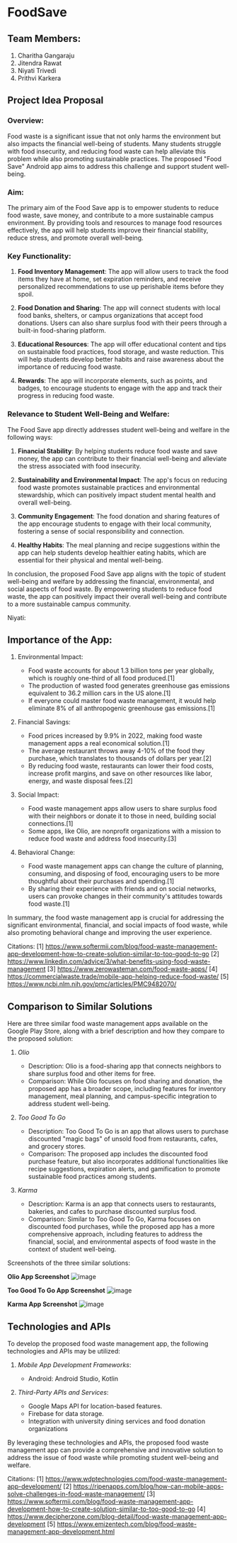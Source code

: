 # FoodSave

## Team Members:
1. Charitha Gangaraju
2. Jitendra Rawat
3. Niyati Trivedi
4. Prithvi Karkera


## Project Idea Proposal

### Overview:
Food waste is a significant issue that not only harms the environment but also impacts the financial well-being of students. Many students struggle with food insecurity, and reducing food waste can help alleviate this problem while also promoting sustainable practices. The proposed "Food Save" Android app aims to address this challenge and support student well-being.

### Aim:
The primary aim of the Food Save app is to empower students to reduce food waste, save money, and contribute to a more sustainable campus environment. By providing tools and resources to manage food resources effectively, the app will help students improve their financial stability, reduce stress, and promote overall well-being.

### Key Functionality:

1. **Food Inventory Management**: The app will allow users to track the food items they have at home, set expiration reminders, and receive personalized recommendations to use up perishable items before they spoil.

2. **Food Donation and Sharing**: The app will connect students with local food banks, shelters, or campus organizations that accept food donations. Users can also share surplus food with their peers through a built-in food-sharing platform.

3. **Educational Resources**: The app will offer educational content and tips on sustainable food practices, food storage, and waste reduction. This will help students develop better habits and raise awareness about the importance of reducing food waste.

4. **Rewards**: The app will incorporate elements, such as points, and badges, to encourage students to engage with the app and track their progress in reducing food waste.

### Relevance to Student Well-Being and Welfare:
The Food Save app directly addresses student well-being and welfare in the following ways:

1. **⁠Financial Stability**: By helping students reduce food waste and save money, the app can contribute to their financial well-being and alleviate the stress associated with food insecurity.

2. **⁠Sustainability and Environmental Impact**: The app's focus on reducing food waste promotes sustainable practices and environmental stewardship, which can positively impact student mental health and overall well-being.

3. **⁠Community Engagement**: The food donation and sharing features of the app encourage students to engage with their local community, fostering a sense of social responsibility and connection.

4. **⁠Healthy Habits**: The meal planning and recipe suggestions within the app can help students develop healthier eating habits, which are essential for their physical and mental well-being.


In conclusion, the proposed Food Save app aligns with the topic of student well-being and welfare by addressing the financial, environmental, and social aspects of food waste. By empowering students to reduce food waste, the app can positively impact their overall well-being and contribute to a more sustainable campus community.

Niyati:

## Importance of the App:

1. Environmental Impact:
   - Food waste accounts for about 1.3 billion tons per year globally, which is roughly one-third of all food produced.[1]
   - The production of wasted food generates greenhouse gas emissions equivalent to 36.2 million cars in the US alone.[1]
   - If everyone could master food waste management, it would help eliminate 8% of all anthropogenic greenhouse gas emissions.[1]

2. Financial Savings:
   - Food prices increased by 9.9% in 2022, making food waste management apps a real economical solution.[1]
   - The average restaurant throws away 4-10% of the food they purchase, which translates to thousands of dollars per year.[2]
   - By reducing food waste, restaurants can lower their food costs, increase profit margins, and save on other resources like labor, energy, and waste disposal fees.[2]

3. Social Impact:
   - Food waste management apps allow users to share surplus food with their neighbors or donate it to those in need, building social connections.[1]
   - Some apps, like Olio, are nonprofit organizations with a mission to reduce food waste and address food insecurity.[3]

4. Behavioral Change:
   - Food waste management apps can change the culture of planning, consuming, and disposing of food, encouraging users to be more thoughtful about their purchases and spending.[1]
   - By sharing their experience with friends and on social networks, users can provoke changes in their community's attitudes towards food waste.[1]

In summary, the food waste management app is crucial for addressing the significant environmental, financial, and social impacts of food waste, while also promoting behavioral change and improving the user experience.

Citations:
[1] https://www.softermii.com/blog/food-waste-management-app-development-how-to-create-solution-similar-to-too-good-to-go
[2] https://www.linkedin.com/advice/3/what-benefits-using-food-waste-management
[3] https://www.zerowasteman.com/food-waste-apps/ 
[4] https://commercialwaste.trade/mobile-app-helping-reduce-food-waste/ 
[5] https://www.ncbi.nlm.nih.gov/pmc/articles/PMC9482070/ 


## Comparison to Similar Solutions

Here are three similar food waste management apps available on the Google Play Store, along with a brief description and how they compare to the proposed solution:

1. *Olio*
   - Description: Olio is a food-sharing app that connects neighbors to share surplus food and other items for free.
   - Comparison: While Olio focuses on food sharing and donation, the proposed app has a broader scope, including features for inventory management, meal planning, and campus-specific integration to address student well-being.

2. *Too Good To Go*
   - Description: Too Good To Go is an app that allows users to purchase discounted "magic bags" of unsold food from restaurants, cafes, and grocery stores.
   - Comparison: The proposed app includes the discounted food purchase feature, but also incorporates additional functionalities like recipe suggestions, expiration alerts, and gamification to promote sustainable food practices among students.

3. *Karma*
   - Description: Karma is an app that connects users to restaurants, bakeries, and cafes to purchase discounted surplus food.
   - Comparison: Similar to Too Good To Go, Karma focuses on discounted food purchases, while the proposed app has a more comprehensive approach, including features to address the financial, social, and environmental aspects of food waste in the context of student well-being.

Screenshots of the three similar solutions:

**Olio App Screenshot**
![image](https://github.com/CS639-Team-4-Final-Project/FoodSave/assets/61057243/e71bbe07-3271-47a4-8d54-237e33528066)

**Too Good To Go App Screenshot**
![image](https://github.com/CS639-Team-4-Final-Project/FoodSave/assets/61057243/0d8e8b08-9cce-426b-9195-ec376b0f6ecc)

**Karma App Screenshot**
![image](https://github.com/CS639-Team-4-Final-Project/FoodSave/assets/61057243/600b2670-ebd8-4332-83b3-2fd2fb3fd9ac)


## Technologies and APIs

To develop the proposed food waste management app, the following technologies and APIs may be utilized:

1. *Mobile App Development Frameworks*: 
   - Android: Android Studio, Kotlin

2. *Third-Party APIs and Services*:
   - Google Maps API for location-based features.
   - Firebase for data storage.
   - Integration with university dining services and food donation organizations

By leveraging these technologies and APIs, the proposed food waste management app can provide a comprehensive and innovative solution to address the issue of food waste while promoting student well-being and welfare.

Citations:
[1] https://www.wdptechnologies.com/food-waste-management-app-development/
[2] https://ripenapps.com/blog/how-can-mobile-apps-solve-challenges-in-food-waste-management/
[3] https://www.softermii.com/blog/food-waste-management-app-development-how-to-create-solution-similar-to-too-good-to-go
[4] https://www.decipherzone.com/blog-detail/food-waste-management-app-development
[5] https://www.emizentech.com/blog/food-waste-management-app-development.html
